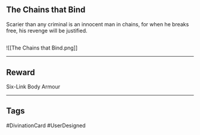 ## The Chains that Bind
Scarier than any criminal is an innocent man in chains, for when he breaks free, his revenge will be justified.
## 
![[The Chains that Bind.png]]

---
## Reward
Six-Link Body Armour

---
## Tags
#DivinationCard
#UserDesigned
